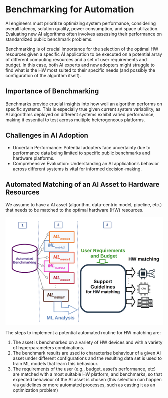 # Benchmarking for Automation

AI engineers must prioritize optimizing system performance, considering overall
latency, solution quality, power consumption, and space utilization. Evaluating
new AI algorithms often involves assessing their performance on standardized
public benchmark problems.  

Benchmarking is of crucial importance for the selection of the optimal HW
resources given a specific AI application to be executed on a potential array of
different computing resources and a set of user requirements and budget. In this
case, both AI experts and new adopters might struggle to find what is the HW
most suited to their specific needs (and possibly the configuration of the
algorithm itself).

## Importance of Benchmarking

Benchmarks provide crucial insights into how well an algorithm performs on
specific systems.  This is especially true given current system variability, as
AI algorithms deployed on different systems exhibit varied performance, making
it essential to test across multiple heterogeneous platforms.

## Challenges in AI Adoption

 - Uncertain Performance: Potential adopters face uncertainty due to performance
   data being limited to specific public benchmarks and hardware platforms.
 - Comprehensive Evaluation: Understanding an AI application’s behavior across
   different systems is vital for informed decision-making.

## Automated Matching of an AI Asset to Hardware Resources

We assume to have a AI asset (algorithm, data-centric model, pipeline, etc.)
that needs to be matched to the optimal hardware (HW) resources.

![Automated HW Matching Workflow](./img/automated_hw_matching_scheme.png)

The steps to implement a potential automated routine for HW matching are:
1. The asset is benchmarked on a variety of HW devices and with a variety of
   hyperparameters combinations.
2. The benchmark results are  used to characterise  behaviour of a given  AI
   asset under different configurations and the resulting data set is used to
train ML models that learn this behaviour.
3. The requirements of the user (e.g., budget, asset’s performance, etc) are
   matched with a most suitable HW platform, and benchmarks, so that expected
behaviour of the AI asset is chosen (this selection can happen via guidelines or
more automated processes, such as casting it as an optimization problem)

